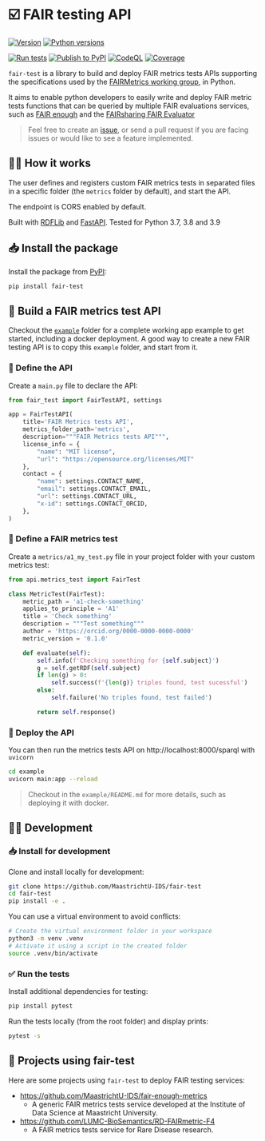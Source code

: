 # ☑️ FAIR testing API

[![Version](https://img.shields.io/pypi/v/fair-test)](https://pypi.org/project/fair-test) [![Python versions](https://img.shields.io/pypi/pyversions/fair-test)](https://pypi.org/project/fair-test)

[![Run tests](https://github.com/MaastrichtU-IDS/fair-test/actions/workflows/run-tests.yml/badge.svg)](https://github.com/MaastrichtU-IDS/fair-test/actions/workflows/run-tests.yml) [![Publish to PyPI](https://github.com/MaastrichtU-IDS/fair-test/actions/workflows/publish-package.yml/badge.svg)](https://github.com/MaastrichtU-IDS/fair-test/actions/workflows/publish-package.yml) [![CodeQL](https://github.com/MaastrichtU-IDS/fair-test/actions/workflows/codeql-analysis.yml/badge.svg)](https://github.com/MaastrichtU-IDS/fair-test/actions/workflows/codeql-analysis.yml) [![Coverage](https://sonarcloud.io/api/project_badges/measure?project=vemonet_fair-test&metric=coverage)](https://sonarcloud.io/dashboard?id=vemonet_fair-test)

`fair-test` is a library to build and deploy FAIR metrics tests APIs supporting the specifications used by the [FAIRMetrics working group](https://github.com/FAIRMetrics/Metrics), in Python.

It aims to enable python developers to easily write and deploy FAIR metric tests functions that can be queried by multiple FAIR evaluations services, such as [FAIR enough](https://fair-enough.semanticscience.org/) and the [FAIRsharing FAIR Evaluator](https://fairsharing.github.io/FAIR-Evaluator-FrontEnd/)

> Feel free to create an [issue](/issues), or send a pull request if you are facing issues or would like to see a feature implemented.

## 🧑‍🏫 How it works

The user defines and registers custom FAIR metrics tests in separated files in a specific folder (the `metrics` folder by default), and start the API.

The endpoint is CORS enabled by default.

Built with [RDFLib](https://github.com/RDFLib/rdflib) and [FastAPI](https://fastapi.tiangolo.com/). Tested for Python 3.7, 3.8 and 3.9

## 📥 Install the package

Install the package from [PyPI](https://pypi.org/project/fair-test/):

```bash
pip install fair-test
```

## 🐍 Build a FAIR metrics test API

Checkout the [`example`](https://github.com/MaastrichtU-IDS/fair-test/tree/main/example) folder for a complete working app example to get started, including a docker deployment. A good way to create a new FAIR testing API is to copy this `example` folder, and start from it.

### 📝 Define the API

Create a `main.py` file to declare the API:

```python
from fair_test import FairTestAPI, settings

app = FairTestAPI(
    title='FAIR Metrics tests API',
    metrics_folder_path='metrics',
    description="""FAIR Metrics tests API""",
    license_info = {
        "name": "MIT license",
        "url": "https://opensource.org/licenses/MIT"
    },
    contact = {
        "name": settings.CONTACT_NAME,
        "email": settings.CONTACT_EMAIL,
        "url": settings.CONTACT_URL,
        "x-id": settings.CONTACT_ORCID,
    },
)
```

### 📝 Define a FAIR metrics test

Create a `metrics/a1_my_test.py` file in your project folder with your custom metrics test:

````python
from api.metrics_test import FairTest

class MetricTest(FairTest):
    metric_path = 'a1-check-something'
    applies_to_principle = 'A1'
    title = 'Check something'
    description = """Test something"""
    author = 'https://orcid.org/0000-0000-0000-0000'
    metric_version = '0.1.0'

    def evaluate(self):
        self.info(f'Checking something for {self.subject}')
        g = self.getRDF(self.subject)
        if len(g) > 0:
            self.success(f'{len(g)} triples found, test sucessful')
        else:
            self.failure('No triples found, test failed')

        return self.response()
````

### 🦄 Deploy the API

You can then run the metrics tests API on http://localhost:8000/sparql with `uvicorn`

```bash
cd example
uvicorn main:app --reload
```

> Checkout in the `example/README.md` for more details, such as deploying it with docker.

## 🧑‍💻 Development

### 📥 Install for development

Clone and install locally for development:

```bash
git clone https://github.com/MaastrichtU-IDS/fair-test
cd fair-test
pip install -e .
```

You can use a virtual environment to avoid conflicts:

```bash
# Create the virtual environment folder in your workspace
python3 -m venv .venv
# Activate it using a script in the created folder
source .venv/bin/activate
```

### ✅️ Run the tests

Install additional dependencies for testing:

```bash
pip install pytest
```

Run the tests locally (from the root folder) and display prints:

```bash
pytest -s
```

## 📂 Projects using fair-test

Here are some projects using `fair-test` to deploy FAIR testing services:

* https://github.com/MaastrichtU-IDS/fair-enough-metrics
  * A generic  FAIR metrics tests service developed at the Institute of Data Science at Maastricht University.
* https://github.com/LUMC-BioSemantics/RD-FAIRmetric-F4
  * A FAIR metrics tests service for Rare Disease research.
